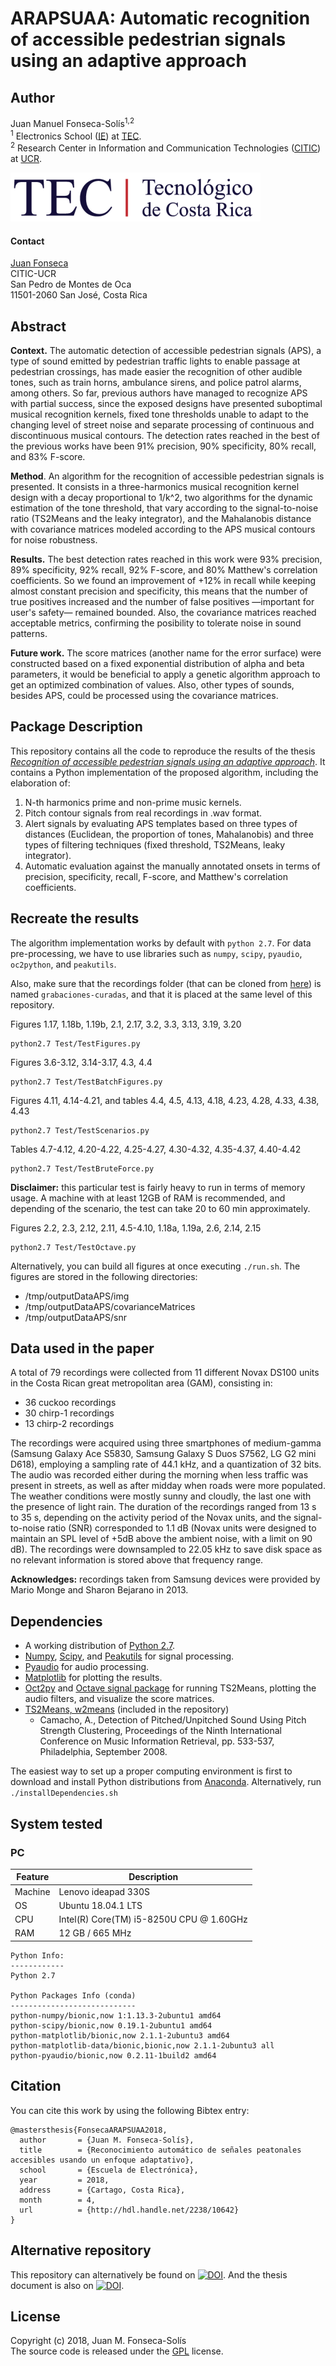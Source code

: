 ARAPSUAA: Automatic recognition of accessible pedestrian signals using an adaptive approach    
===========================================================================================

Author
-------
Juan Manuel Fonseca-Solís<sup>1,2</sup>    
<sup>1</sup> Electronics School ([IE](http://www.ie.tec.ac.cr)) at [TEC](http://www.tec.ac.cr).  
<sup>2</sup> Research Center in Information and Communication Technologies ([CITIC](http://www.citic.ucr.ac.cr/)) at [UCR](https://www.ucr.ac.cr/).  

![](./logo-tec.png)

#### Contact
[Juan Fonseca](mailto:juanma2268[at]gmail[dot]com)  
CITIC-UCR  
San Pedro de Montes de Oca  
11501-2060 San José, Costa Rica  

Abstract
---
**Context.** The automatic detection of accessible pedestrian signals (APS), a type of sound emitted by pedestrian traffic lights to enable passage at pedestrian crossings, has made easier the recognition of other audible tones, such as train horns, ambulance sirens, and police patrol alarms, among others. So far, previous authors have managed to recognize APS with partial success, since the exposed designs have presented suboptimal musical recognition kernels, fixed tone thresholds unable to adapt to the changing level of street noise and separate processing of continuous and discontinuous musical contours. The detection rates reached in the best of the previous works have been 91% precision, 90% specificity, 80% recall, and 83% F-score.

**Method**. An algorithm for the recognition of accessible pedestrian signals is presented. It consists in a three-harmonics musical recognition kernel design with a decay proportional to 1/k^2, two algorithms for the dynamic estimation of the tone threshold, that vary according to the signal-to-noise ratio (TS2Means and the leaky integrator), and the Mahalanobis distance with covariance matrices modeled according to the APS musical contours for noise robustness. 

**Results.** The best detection rates reached in this work were 93% precision, 89% specificity, 92% recall, 92% F-score, and 80% Matthew's correlation coefficients. So we found an improvement of +12% in recall while keeping almost constant precision and specificity, this means that the number of true positives increased and the number of false positives &mdash;important for user's safety&mdash; remained bounded. Also, the covariance matrices reached acceptable metrics, confirming the posibility to tolerate noise in sound patterns.

**Future work.** The score matrices (another name for the error surface) were constructed based on a fixed exponential distribution of alpha and beta parameters, it would be beneficial to apply a genetic algorithm approach to get an optimized combination of values. Also, other types of sounds, besides APS, could be processed using the covariance matrices.

Package Description
---
This repository contains all the code to reproduce the results of the thesis [*Recognition of accessible pedestrian signals using an adaptive approach*](http://hdl.handle.net/2238/10642). It contains a Python implementation of the proposed algorithm, including the elaboration of:

1. N-th harmonics prime and non-prime music kernels.
1. Pitch contour signals from real recordings in .wav format.
2. Alert signals by evaluating APS templates based on three types of distances (Euclidean, the proportion of tones, Mahalanobis) and three types of filtering techniques (fixed threshold, TS2Means, leaky integrator).
1. Automatic evaluation against the manually annotated onsets in terms of precision, specificity, recall, F-score, and Matthew's correlation coefficients.
 
Recreate the results
---
The algorithm implementation works by default with `python 2.7`. For data pre-processing, we have to use libraries such as `numpy`, `scipy`, `pyaudio`, `oc2python`, and `peakutils`. 

Also, make sure that the recordings folder (that can be cloned from [here](https://github.com/juanfonsecasolis/grabaciones-semaforos)) is named `grabaciones-curadas`, and that it is placed at the same level of this repository. 

Figures 1.17, 1.18b, 1.19b, 2.1, 2.17, 3.2, 3.3, 3.13, 3.19, 3.20
    
    python2.7 Test/TestFigures.py    
   
Figures 3.6-3.12, 3.14-3.17, 4.3, 4.4
 
    python2.7 Test/TestBatchFigures.py
 
Figures 4.11, 4.14-4.21, and tables 4.4, 4.5, 4.13, 4.18, 4.23, 4.28, 4.33, 4.38, 4.43 

    python2.7 Test/TestScenarios.py   

Tables 4.7-4.12, 4.20-4.22, 4.25-4.27, 4.30-4.32, 4.35-4.37, 4.40-4.42
    
    python2.7 Test/TestBruteForce.py
    
**Disclaimer:** this particular test is fairly heavy to run in terms of memory usage. A machine with at least 12GB of RAM is recommended, and depending of the scenario, the test can take 20 to 60 min approximately.

Figures 2.2, 2.3, 2.12, 2.11, 4.5-4.10, 1.18a, 1.19a, 2.6, 2.14, 2.15
    
    python2.7 Test/TestOctave.py
    
Alternatively, you can build all figures at once executing `./run.sh`. The figures are stored in the following directories: 

* /tmp/outputDataAPS/img 
* /tmp/outputDataAPS/covarianceMatrices 
* /tmp/outputDataAPS/snr

Data used in the paper
---
A total of 79 recordings were collected from 11 different Novax DS100 units in the Costa Rican great metropolitan area (GAM), consisting in: 

* 36 cuckoo recordings
* 30 chirp-1 recordings
* 13 chirp-2 recordings 

The recordings were acquired using three smartphones of medium-gamma (Samsung Galaxy Ace S5830, Samsung Galaxy S Duos S7562, LG G2 mini D618), employing a sampling rate of 44.1 kHz, and a quantization of 32 bits. The audio was recorded either during the morning when less traffic was present in streets, as well as after midday when roads were more populated. The weather conditions were mostly sunny and cloudly, the last one with the presence of light rain. The duration of the recordings ranged from 13 s to 35 s, depending on the activity period of the Novax units, and the signal-to-noise ratio (SNR) corresponded to 1.1 dB (Novax units were designed to maintain an SPL level of +5dB above the ambient noise, with a limit on 90 dB). The recordings were downsampled to 22.05 kHz to save disk space as no relevant information is stored above that frequency range.

**Acknowledges:** recordings taken from Samsung devices were provided by Mario Monge and Sharon Bejarano in 2013.

Dependencies
---
* A working distribution of [Python 2.7](https://www.python.org/downloads/).
* [Numpy](http://www.numpy.org/), [Scipy](http://www.scipy.org/), and [Peakutils](https://pypi.org/project/PeakUtils/) for signal processing.
* [Pyaudio](https://pypi.org/project/PyAudio/) for audio processing.
* [Matplotlib](http://matplotlib.org) for plotting the results.
* [Oct2py](https://pypi.org/project/oct2py/) and [Octave signal package](https://octave.sourceforge.io/signal/) for running TS2Means, plotting the audio filters, and visualize the score matrices.
* [TS2Means, w2means](http://www.cise.ufl.edu/~acamacho/publications) (included in the repository)
    * Camacho, A., Detection of Pitched/Unpitched Sound Using Pitch Strength Clustering, Proceedings of the Ninth International Conference on Music Information Retrieval, pp. 533-537, Philadelphia, September 2008.

The easiest way to set up a proper computing environment is first to download and install Python distributions from [Anaconda](https://store.continuum.io/cshop/anaconda/). Alternatively, run `./installDependencies.sh` 

System tested
---
### PC
| Feature | Description | 
|---------|------------------------------------------| 
| Machine | Lenovo ideapad 330S | 
| OS      | Ubuntu 18.04.1 LTS | 
| CPU     | Intel(R) Core(TM) i5-8250U CPU @ 1.60GHz | 
| RAM     | 12 GB / 665 MHz                          | 


    Python Info: 
    ------------
    Python 2.7 

    Python Packages Info (conda)
    ----------------------------
    python-numpy/bionic,now 1:1.13.3-2ubuntu1 amd64 
    python-scipy/bionic,now 0.19.1-2ubuntu1 amd64 
    python-matplotlib/bionic,now 2.1.1-2ubuntu3 amd64 
    python-matplotlib-data/bionic,bionic,now 2.1.1-2ubuntu3 all 
    python-pyaudio/bionic,now 0.2.11-1build2 amd64 

Citation
---
You can cite this work by using the following Bibtex entry:
```
@mastersthesis{FonsecaARAPSUAA2018,
  author       = {Juan M. Fonseca-Solís}, 
  title        = {Reconocimiento automático de señales peatonales accesibles usando un enfoque adaptativo},
  school       = {Escuela de Electrónica},
  year         = 2018,
  address      = {Cartago, Costa Rica},
  month        = 4,
  url          = {http://hdl.handle.net/2238/10642}
}
```

Alternative repository
---
This repository can alternatively be found on [![DOI](https://zenodo.org/badge/189270078.svg)](https://zenodo.org/badge/latestdoi/189270078). And the thesis document is also on [![DOI](https://zenodo.org/badge/DOI/10.5281/zenodo.3246928.svg)](https://doi.org/10.5281/zenodo.3246928).

License
---
Copyright (c) 2018, Juan M. Fonseca-Solís  
The source code is released under the [GPL](https://www.gnu.org/licenses/gpl-3.0.en.html) license.


